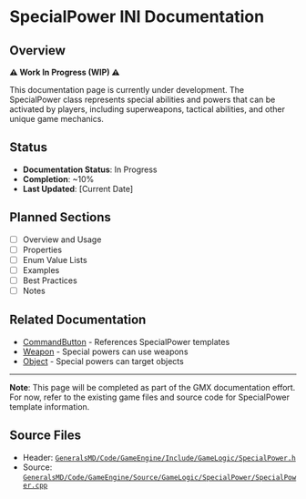 # SpecialPower INI Documentation

## Overview

**⚠️ Work In Progress (WIP) ⚠️**

This documentation page is currently under development. The SpecialPower class represents special abilities and powers that can be activated by players, including superweapons, tactical abilities, and other unique game mechanics.

## Status

- **Documentation Status**: In Progress
- **Completion**: ~10%
- **Last Updated**: [Current Date]

## Planned Sections

- [ ] Overview and Usage
- [ ] Properties
- [ ] Enum Value Lists
- [ ] Examples
- [ ] Best Practices
- [ ] Notes

## Related Documentation

- [CommandButton](CommandButton.md) - References SpecialPower templates
- [Weapon](Weapon.md) - Special powers can use weapons
- [Object](Object.md) - Special powers can target objects

---

**Note**: This page will be completed as part of the GMX documentation effort. For now, refer to the existing game files and source code for SpecialPower template information.

## Source Files

- Header: [`GeneralsMD/Code/GameEngine/Include/GameLogic/SpecialPower.h`](../GeneralsMD/Code/GameEngine/Include/GameLogic/SpecialPower.h)
- Source: [`GeneralsMD/Code/GameEngine/Source/GameLogic/SpecialPower/SpecialPower.cpp`](../GeneralsMD/Code/GameEngine/Source/GameLogic/SpecialPower/SpecialPower.cpp)
